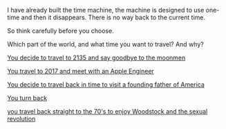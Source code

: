 I have already built the time machine, the machine is designed to use one-time and then it disappears.
There is no way back to the current time.

So think carefully before you choose.

Which part of the world, and what time you want to travel? And why?

[You decide to travel to 2135 and say goodbye to the moonmen](https://www.youtube.com/watch?v=TgqiSBxvdws)

[You travel to 2017 and meet with an Apple Engineer](https://www.youtube.com/watch?v=-XSC_UG5_kU)

[You decide to travel back in time to visit a founding father of America](https://www.youtube.com/watch?v=t0aX8Jy1tME)

[You turn back](../marshmallow.md)

[you travel back straight to the 70's to enjoy Woodstock and the sexual revolution](../woodstock/woodstock.md)

